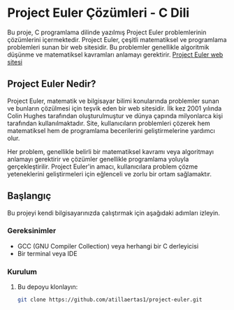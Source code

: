 # Project Euler Çözümleri - C Dili

Bu proje, C programlama dilinde yazılmış Project Euler problemlerinin çözümlerini içermektedir. Project Euler, çeşitli matematiksel ve programlama problemleri sunan bir web sitesidir. Bu problemler genellikle algoritmik düşünme ve matematiksel kavramları anlamayı gerektirir.
[Project Euler web sitesi](https://projecteuler.net/)

## Project Euler Nedir?

Project Euler, matematik ve bilgisayar bilimi konularında problemler sunan ve bunların çözülmesi için teşvik eden bir web sitesidir. İlk kez 2001 yılında Colin Hughes tarafından oluşturulmuştur ve dünya çapında milyonlarca kişi tarafından kullanılmaktadır. Site, kullanıcıların problemleri çözerek hem matematiksel hem de programlama becerilerini geliştirmelerine yardımcı olur.

Her problem, genellikle belirli bir matematiksel kavramı veya algoritmayı anlamayı gerektirir ve çözümler genellikle programlama yoluyla gerçekleştirilir. Project Euler'in amacı, kullanıcılara problem çözme yeteneklerini geliştirmeleri için eğlenceli ve zorlu bir ortam sağlamaktır.

## Başlangıç

Bu projeyi kendi bilgisayarınızda çalıştırmak için aşağıdaki adımları izleyin.

### Gereksinimler

- GCC (GNU Compiler Collection) veya herhangi bir C derleyicisi
- Bir terminal veya IDE

### Kurulum

1. Bu depoyu klonlayın:
   ```sh
   git clone https://github.com/atillaertas1/project-euler.git
